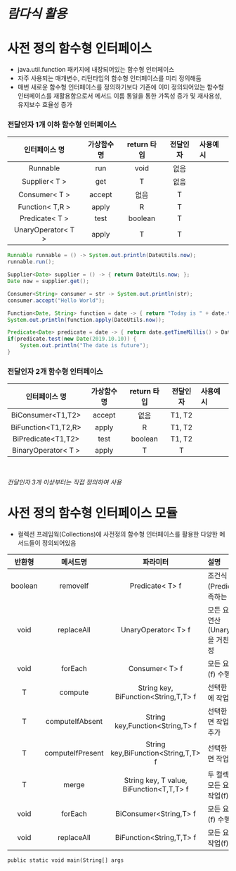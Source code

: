 # ***람다식 활용***
# 사전 정의 함수형 인터페이스
* java.util.function 패키지에 내장되어있는 함수형 인터페이스
* 자주 사용되는 매개변수, 리턴타입의 함수형 인터페이스를 미리 정의해둠
* 매번 새로운 함수형 인터페이스를 정의하기보다 기존에 이미 정의되어있는 함수형 인터페이스를 재활용함으로서 메서드 이름 통일을 통한 가독성 증가 및 재사용성, 유지보수 효율성 증가
### 전달인자 1개 이하 함수형 인터페이스
|인터페이스 명|가상함수명|return 타입|전달인자|사용예시|
|:---------------:|:-------:|:------------:|:--------:|:------|
|Runnable|run|void|없음||
|Supplier< T >|get|T|없음||
|Consumer< T >|accept|없음|T||
|Function< T,R >|apply|R|T||
|Predicate< T >|test|boolean|T||
|UnaryOperator< T >|apply|T|T||
```java
Runnable runnable = () -> System.out.println(DateUtils.now);
runnable.run();

Supplier<Date> supplier = () -> { return DateUtils.now; };
Date now = supplier.get();

Consumer<String> consumer = str -> System.out.println(str);
consumer.accept("Hello World");

Function<Date, String> function = date -> { return "Today is " + date.toString() };
System.out.println(function.apply(DateUtils.now));

Predicate<Date> predicate = date -> { return date.getTimeMillis() > DateUtils.now.getTimeMillis(); };
if(predicate.test(new Date(2019.10.10)) {
	System.out.println("The date is future");
}
```

### 전달인자 2개 함수형 인터페이스
|인터페이스 명|가상함수명|return 타입|전달인자|사용예시|
|:---------------:|:-------:|:------------:|:--------:|:------|
|BiConsumer<T1,T2>|accept|없음|T1, T2||
|BiFunction<T1,T2,R>|apply|R|T1, T2||
|BiPredicate<T1,T2>|test|boolean|T1, T2||
|BinaryOperator< T >|apply|T|T|

<br>

*전달인자 3개 이상부터는 직접 정의하여 사용*

# 사전 정의 함수형 인터페이스 모듈
* 컬렉션 프레임웍(Collections)에 사전정의 함수형 인터페이스를 활용한 다양한 메서드들이 정의되어있음

|반환형|메서드명|파라미터|설명|
|:------:|:----------:|:----------:|:------|
|boolean|removeIf|Predicate< T> f|조건식(Predicate)을 만족하는 요소 삭제|
|void|replaceAll|UnaryOperator< T> f|모든 요소의 값을 연산(UnaryOperaotr)을 거친 값으로 수정|
|void|forEach|Consumer< T> f|모든 요소에 작업(f) 수행|
|T|compute|String key, BiFunction<String,T,T> f|선택한 키의 value에 작업(f) 수행|
|T|computeIfAbsent|String key,Function<String,T> f|선택한 키가 없으면 작업(f)수행 후 추가|
|T|computeIfPresent|String key,BiFunction<String,T,T> f|선택한 키가 있으면 작업(f) 수행|
|T|merge|String key, T value, BiFunction<T,T,T> f|두 컬렉션 병합시, 모든 요소에 병합작업(f) 수행|
|void|forEach|BiConsumer<String,T> f|모든 요소에 작업(f) 수행|
|void|replaceAll|BiFunction<String,T,T> f|모든 요소에 교체작업(f) 수행|

```
public static void main(String[] args
```
<!--stackedit_data:
eyJoaXN0b3J5IjpbLTEwNjg5OTYwMCwtMTcwMjI5ODE1Niw5NT
kyMzEwNTYsNDEwMDg5MjE1LDQ2ODM0OTIyOSwxNDIxMjI0OTIx
LC0xNjE5NjI1NTc0LDE1NzU0NjgwNzFdfQ==
-->